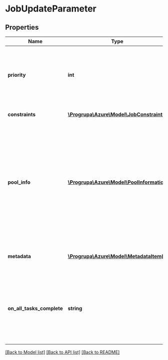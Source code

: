 # JobUpdateParameter

## Properties
Name | Type | Description | Notes
------------ | ------------- | ------------- | -------------
**priority** | **int** | Priority values can range from -1000 to 1000, with -1000 being the lowest priority and 1000 being the highest priority. If omitted, it is set to the default value 0. | [optional] 
**constraints** | [**\Progrupa\Azure\Model\JobConstraints**](JobConstraints.md) | If omitted, the constraints are cleared. | [optional] 
**pool_info** | [**\Progrupa\Azure\Model\PoolInformation**](PoolInformation.md) | You may change the pool for a job only when the job is disabled. The Update Job call will fail if you include the poolInfo element and the job is not disabled. If you specify an autoPoolSpecification specification in the poolInfo, only the keepAlive property can be updated, and then only if the auto pool has a poolLifetimeOption of job. | 
**metadata** | [**\Progrupa\Azure\Model\MetadataItem[]**](MetadataItem.md) | If omitted, it takes the default value of an empty list; in effect, any existing metadata is deleted. | [optional] 
**on_all_tasks_complete** | **string** | If omitted, the completion behavior is set to noaction. If the current value is terminatejob, this is an error because a job&#39;s completion behavior may not be changed from terminatejob to noaction. | [optional] 

[[Back to Model list]](../README.md#documentation-for-models) [[Back to API list]](../README.md#documentation-for-api-endpoints) [[Back to README]](../README.md)


